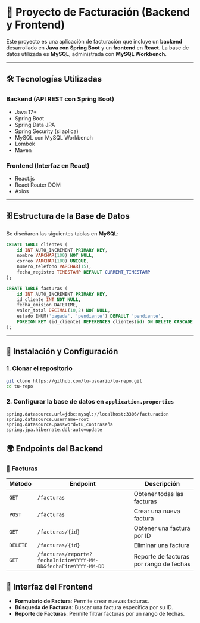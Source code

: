 # 📌 Proyecto de Facturación (Backend y Frontend)

Este proyecto es una aplicación de facturación que incluye un **backend** desarrollado en **Java con Spring Boot** y un **frontend** en **React**. La base de datos utilizada es **MySQL**, administrada con **MySQL Workbench**.

---

## 🛠️ Tecnologías Utilizadas

### **Backend** (API REST con Spring Boot)
- Java 17+
- Spring Boot
- Spring Data JPA
- Spring Security (si aplica)
- MySQL con MySQL Workbench
- Lombok
- Maven

### **Frontend** (Interfaz en React)
- React.js
- React Router DOM
- Axios

---

## 🗄️ **Estructura de la Base de Datos**

Se diseñaron las siguientes tablas en **MySQL**:

```sql
CREATE TABLE clientes (
    id INT AUTO_INCREMENT PRIMARY KEY,
    nombre VARCHAR(100) NOT NULL,
    correo VARCHAR(100) UNIQUE,
    numero_telefono VARCHAR(15),
    fecha_registro TIMESTAMP DEFAULT CURRENT_TIMESTAMP
);

CREATE TABLE facturas (
    id INT AUTO_INCREMENT PRIMARY KEY,
    id_cliente INT NOT NULL,
    fecha_emision DATETIME,
    valor_total DECIMAL(10,2) NOT NULL,
    estado ENUM('pagada', 'pendiente') DEFAULT 'pendiente',
    FOREIGN KEY (id_cliente) REFERENCES clientes(id) ON DELETE CASCADE
);

```

---

## 🚀 **Instalación y Configuración**

### **1. Clonar el repositorio**
```sh
git clone https://github.com/tu-usuario/tu-repo.git
cd tu-repo
```

### **2. Configurar la base de datos en `application.properties`**
```properties
spring.datasource.url=jdbc:mysql://localhost:3306/facturacion
spring.datasource.username=root
spring.datasource.password=tu_contraseña
spring.jpa.hibernate.ddl-auto=update
```


## 🌍 **Endpoints del Backend**

### 📌 **Facturas**
| Método | Endpoint | Descripción |
|--------|---------|-------------|
| `GET` | `/facturas` | Obtener todas las facturas |
| `POST` | `/facturas` | Crear una nueva factura |
| `GET` | `/facturas/{id}` | Obtener una factura por ID |
| `DELETE` | `/facturas/{id}` | Eliminar una factura |
| `GET` | `/facturas/reporte?fechaInicio=YYYY-MM-DD&fechaFin=YYYY-MM-DD` | Reporte de facturas por rango de fechas |

## 🎨 **Interfaz del Frontend**
- **Formulario de Factura**: Permite crear nuevas facturas.
- **Búsqueda de Facturas**: Buscar una factura específica por su ID.
- **Reporte de Facturas**: Permite filtrar facturas por un rango de fechas.

